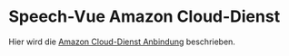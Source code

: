 # Speech-Vue Amazon Cloud-Dienst

Hier wird die [Amazon Cloud-Dienst Anbindung](./Amazon.md) beschrieben.